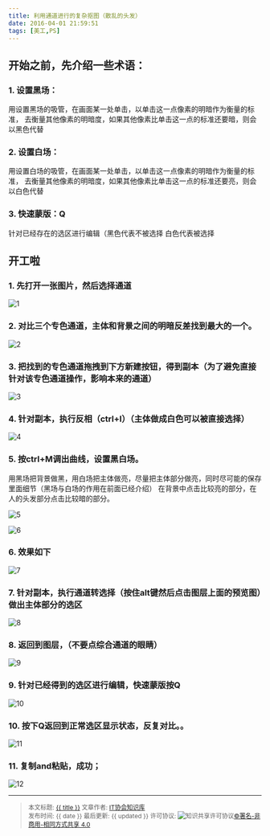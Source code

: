 ```yaml
---
title: 利用通道进行的复杂抠图（散乱的头发）
date: 2016-04-01 21:59:51
tags: [美工,PS]
---
```


## 开始之前，先介绍一些术语：

### 1. 设置黑场：

用设置黑场的吸管，在画面某一处单击，以单击这一点像素的明暗作为衡量的标准，
去衡量其他像素的明暗度，如果其他像素比单击这一点的标准还要暗，则会以黑色代替

<!--more-->

### 2. 设置白场：

用设置白场的吸管，在画面某一处单击，以单击这一点像素的明暗作为衡量的标准，
去衡量其他像素的明暗度，如果其他像素比单击这一点的标准还要亮，则会以白色代替

### 3. 快速蒙版：Q

针对已经存在的选区进行编辑（黑色代表不被选择
白色代表被选择

## 开工啦

### 1. 先打开一张图片，然后选择通道
  
![1](http://7xsf09.com1.z0.glb.clouddn.com/16-4-1/81944744.jpg)

### 2. 对比三个专色通道，主体和背景之间的明暗反差找到最大的一个。

![2](http://7xsf09.com1.z0.glb.clouddn.com/16-4-1/23102369.jpg)

### 3. 把找到的专色通道拖拽到下方新建按钮，得到副本（为了避免直接针对该专色通道操作，影响本来的通道）
 
![3](http://7xsf09.com1.z0.glb.clouddn.com/16-4-1/71412346.jpg)

### 4. 针对副本，执行反相（ctrl+I）（主体做成白色可以被直接选择）

![4](http://7xsf09.com1.z0.glb.clouddn.com/16-4-1/55179935.jpg)
  
### 5. 按ctrl+M调出曲线，设置黑白场。

用黑场把背景做黑，用白场把主体做亮，尽量把主体部分做亮，同时尽可能的保存里面细节（黑场与白场的作用在前面已经介绍）
在背景中点击比较亮的部分，在人的头发部分点击比较暗的部分。

![5](http://7xsf09.com1.z0.glb.clouddn.com/16-4-1/95129154.jpg)

![6](http://7xsf09.com1.z0.glb.clouddn.com/16-4-1/55019527.jpg)
 
### 6. 效果如下
  
![7](http://7xsf09.com1.z0.glb.clouddn.com/16-4-1/32041919.jpg)
  
### 7. 针对副本，执行通道转选择（按住alt键然后点击图层上面的预览图）做出主体部分的选区

![8](http://7xsf09.com1.z0.glb.clouddn.com/16-4-1/70444293.jpg)

### 8. 返回到图层，（不要点综合通道的眼睛）

![9](http://7xsf09.com1.z0.glb.clouddn.com/16-4-1/11423667.jpg)
  
### 9. 针对已经得到的选区进行编辑，快速蒙版按Q

![10](http://7xsf09.com1.z0.glb.clouddn.com/16-4-1/46607644.jpg)

### 10. 按下Q返回到正常选区显示状态，反复对比。。

![11](http://7xsf09.com1.z0.glb.clouddn.com/16-4-1/5383232.jpg)

### 11. 复制and粘贴，成功；

![12](http://7xsf09.com1.z0.glb.clouddn.com/16-4-1/7103214.jpg)
  
----------------

><span style="font-size:12px">本文标题: <a href="{{ permalink }}">{{ title }}</a>
文章作者: <a href="http://itxiehui.github.io/">IT协会知识库</a>  
发布时间: {{ date }}
最后更新: {{ updated }}
许可协议: <img alt="知识共享许可协议" style="border-width:0" src="https://i.creativecommons.org/l/by-nc-sa/4.0/80x15.png" /><a rel="license" href="http://creativecommons.org/licenses/by-nc-sa/4.0/">©署名-非商用-相同方式共享 4.0</a></span>